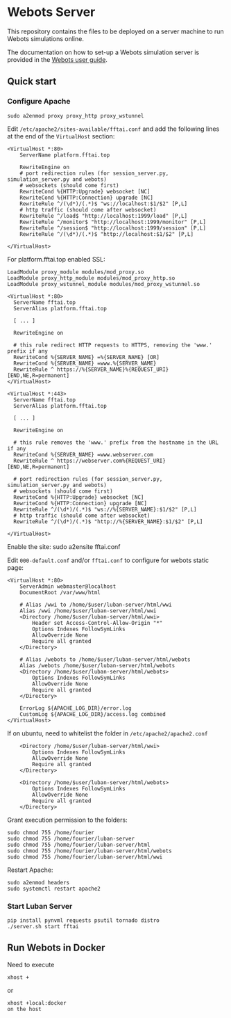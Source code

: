 # Webots Server

This repository contains the files to be deployed on a server machine to run Webots simulations online.

The documentation on how to set-up a Webots simulation server is provided in the [Webots user guide](https://cyberbotics.com/doc/guide/web-server).

## Quick start

### Configure Apache
```
sudo a2enmod proxy proxy_http proxy_wstunnel
```
Edit `/etc/apache2/sites-available/fftai.conf` and add the following lines at the end of the `VirtualHost` section:

```
<VirtualHost *:80>
    ServerName platform.fftai.top

    RewriteEngine on
    # port redirection rules (for session_server.py, simulation_server.py and webots)
    # websockets (should come first)
    RewriteCond %{HTTP:Upgrade} websocket [NC]
    RewriteCond %{HTTP:Connection} upgrade [NC]
    RewriteRule ^/(\d*)/(.*)$ "ws://localhost:$1/$2" [P,L]
    # http traffic (should come after websocket)
    RewriteRule ^/load$ "http://localhost:1999/load" [P,L]
    RewriteRule ^/monitor$ "http://localhost:1999/monitor" [P,L]
    RewriteRule ^/session$ "http://localhost:1999/session" [P,L]
    RewriteRule ^/(\d*)/(.*)$ "http://localhost:$1/$2" [P,L]

</VirtualHost>
```

For platform.fftai.top enabled SSL:

```
LoadModule proxy_module modules/mod_proxy.so
LoadModule proxy_http_module modules/mod_proxy_http.so
LoadModule proxy_wstunnel_module modules/mod_proxy_wstunnel.so

<VirtualHost *:80>
  ServerName fftai.top
  ServerAlias platform.fftai.top

  [ ... ]

  RewriteEngine on

  # this rule redirect HTTP requests to HTTPS, removing the 'www.' prefix if any
  RewriteCond %{SERVER_NAME} =%{SERVER_NAME} [OR]
  RewriteCond %{SERVER_NAME} =www.%{SERVER_NAME}
  RewriteRule ^ https://%{SERVER_NAME}%{REQUEST_URI} [END,NE,R=permanent]
</VirtualHost>

<VirtualHost *:443>
  ServerName fftai.top
  ServerAlias platform.fftai.top

  [ ... ]

  RewriteEngine on

  # this rule removes the 'www.' prefix from the hostname in the URL if any
  RewriteCond %{SERVER_NAME} =www.webserver.com
  RewriteRule ^ https://webserver.com%{REQUEST_URI} [END,NE,R=permanent]

  # port redirection rules (for session_server.py, simulation_server.py and webots)
  # websockets (should come first)
  RewriteCond %{HTTP:Upgrade} websocket [NC]
  RewriteCond %{HTTP:Connection} upgrade [NC]
  RewriteRule ^/(\d*)/(.*)$ "ws://%{SERVER_NAME}:$1/$2" [P,L]
  # http traffic (should come after websocket)
  RewriteRule ^/(\d*)/(.*)$ "http://%{SERVER_NAME}:$1/$2" [P,L]

</VirtualHost>
```

Enable the site:
sudo a2ensite fftai.conf

Edit `000-default.conf` and/or `fftai.conf` to configure for webots static page:
```
<VirtualHost *:80>
    ServerAdmin webmaster@localhost
    DocumentRoot /var/www/html

    # Alias /wwi to /home/$user/luban-server/html/wwi
    Alias /wwi /home/$user/luban-server/html/wwi
    <Directory /home/$user/luban-server/html/wwi>
        Header set Access-Control-Allow-Origin "*"
        Options Indexes FollowSymLinks
        AllowOverride None
        Require all granted
    </Directory>

    # Alias /webots to /home/$user/luban-server/html/webots
    Alias /webots /home/$user/luban-server/html/webots
    <Directory /home/$user/luban-server/html/webots>
        Options Indexes FollowSymLinks
        AllowOverride None
        Require all granted
    </Directory>

    ErrorLog ${APACHE_LOG_DIR}/error.log
    CustomLog ${APACHE_LOG_DIR}/access.log combined
</VirtualHost>
```

If on ubuntu, need to whitelist the folder in `/etc/apache2/apache2.conf`
```
    <Directory /home/$user/luban-server/html/wwi>
        Options Indexes FollowSymLinks
        AllowOverride None
        Require all granted
    </Directory>

    <Directory /home/$user/luban-server/html/webots>
        Options Indexes FollowSymLinks
        AllowOverride None
        Require all granted
    </Directory>
```

Grant execution permission to the folders:
```
sudo chmod 755 /home/fourier
sudo chmod 755 /home/fourier/luban-server
sudo chmod 755 /home/fourier/luban-server/html
sudo chmod 755 /home/fourier/luban-server/html/webots
sudo chmod 755 /home/fourier/luban-server/html/wwi
```

Restart Apache:
```
sudo a2enmod headers
sudo systemctl restart apache2
```

### Start Luban Server
```
pip install pynvml requests psutil tornado distro
./server.sh start fftai
```

## Run Webots in Docker

Need to execute 
```
xhost +
```
or 
```
xhost +local:docker
on the host 
```